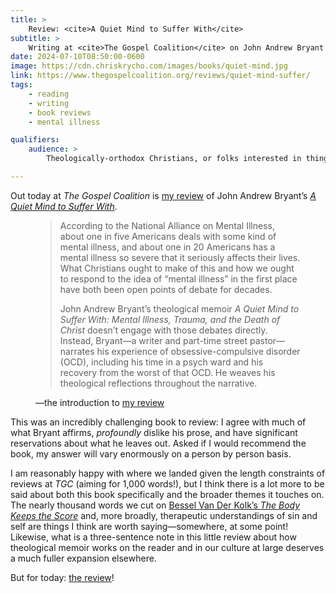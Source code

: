 ```yaml
---
title: >
    Review: <cite>A Quiet Mind to Suffer With</cite>
subtitle: >
    Writing at <cite>The Gospel Coalition</cite> on John Andrew Bryant’s book on <abbr title="Obsessive-Compulsive Disorder">OCD</abbr> and the Christian life.
date: 2024-07-10T08:50:00-0600
image: https://cdn.chriskrycho.com/images/books/quiet-mind.jpg
link: https://www.thegospelcoalition.org/reviews/quiet-mind-suffer/
tags:
    - reading
    - writing
    - book reviews
    - mental illness

qualifiers:
    audience: >
        Theologically-orthodox Christians, or folks interested in things that theologically-orthodox Christians think.

---
```


Out today at <cite>The Gospel Coalition</cite> is [my review]({{link}}) of John Andrew Bryant’s [<cite>A Quiet Mind to Suffer With</cite>][book].

<figure class="quotation">

> According to the National Alliance on Mental Illness, about one in five Americans deals with some kind of mental illness, and about one in 20 Americans has a mental illness so severe that it seriously affects their lives. What Christians ought to make of this and how we ought to respond to the idea of “mental illness” in the first place have both been open points of debate for decades.
>
> John Andrew Bryant’s theological memoir <cite>A Quiet Mind to Suffer With: Mental Illness, Trauma, and the Death of Christ</cite> doesn’t engage with those debates directly. Instead, Bryant—a writer and part-time street pastor—narrates his experience of obsessive-compulsive disorder (<abbr>OCD</abbr>), including his time in a psych ward and his recovery from the worst of that <abbr>OCD</abbr>. He weaves his theological reflections throughout the narrative.

<figcaption>—the introduction to <a href="{{link}}">my review</a></figcaption>

</figure>

This was an incredibly challenging book to review: I agree with much of what Bryant affirms, *profoundly* dislike his prose, and have significant reservations about what he leaves out. Asked if I would recommend the book, my answer will vary enormously on a person by person basis.

I am reasonably happy with where we landed given the length constraints of reviews at <cite titlte="The Gospel Coalition">TGC</cite> (aiming for 1,000 words!), but I think there is a lot more to be said about both this book specifically and the broader themes it touches on. The nearly thousand words we cut on [Bessel Van Der Kolk’s <cite>The Body Keeps the Score</cite>](https://bookshop.org/a/21126/9780143127741) and, more broadly, therapeutic understandings of sin and self are things I think are worth saying—somewhere, at some point! Likewise, what is a three-sentence note in this little review about how theological memoir works on the reader and in our culture at large deserves a much fuller expansion elsewhere.

But for today: [the review]({{link}})!

[book]: https://bookshop.org/a/21126/9781683597049
